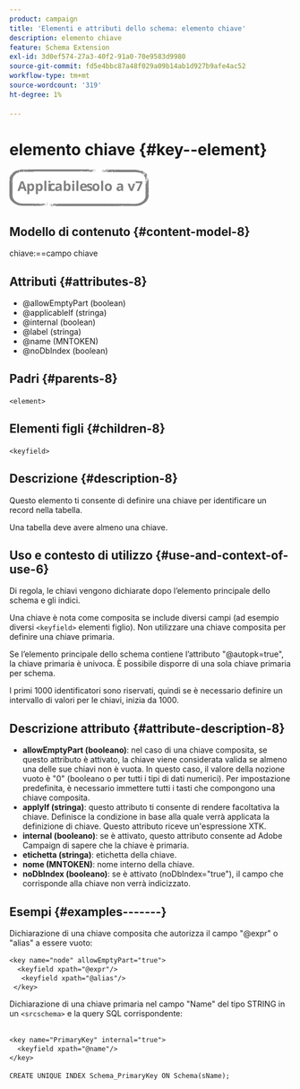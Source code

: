 ```yaml
---
product: campaign
title: 'Elementi e attributi dello schema: elemento chiave'
description: elemento chiave
feature: Schema Extension
exl-id: 3d0ef574-27a3-40f2-91a0-70e9583d9980
source-git-commit: fd5e4bbc87a48f029a09b14ab1d927b9afe4ac52
workflow-type: tm+mt
source-wordcount: '319'
ht-degree: 1%

---
```


# elemento chiave {#key--element}

![](../../../assets/v7-only.svg)

## Modello di contenuto {#content-model-8}

chiave:==campo chiave

## Attributi {#attributes-8}

* @allowEmptyPart (boolean)
* @applicableIf (stringa)
* @internal (boolean)
* @label (stringa)
* @name (MNTOKEN)
* @noDbIndex (boolean)

## Padri {#parents-8}

`<element>`

## Elementi figli {#children-8}

`<keyfield>`

## Descrizione {#description-8}

Questo elemento ti consente di definire una chiave per identificare un record nella tabella.

Una tabella deve avere almeno una chiave.

## Uso e contesto di utilizzo {#use-and-context-of-use-6}

Di regola, le chiavi vengono dichiarate dopo l’elemento principale dello schema e gli indici.

Una chiave è nota come composita se include diversi campi (ad esempio diversi `<keyfield>` elementi figlio). Non utilizzare una chiave composita per definire una chiave primaria.

Se l’elemento principale dello schema contiene l’attributo &quot;@autopk=true&quot;, la chiave primaria è univoca. È possibile disporre di una sola chiave primaria per schema.

I primi 1000 identificatori sono riservati, quindi se è necessario definire un intervallo di valori per le chiavi, inizia da 1000.

## Descrizione attributo {#attribute-description-8}

* **allowEmptyPart (booleano)**: nel caso di una chiave composita, se questo attributo è attivato, la chiave viene considerata valida se almeno una delle sue chiavi non è vuota. In questo caso, il valore della nozione vuoto è &quot;0&quot; (booleano o per tutti i tipi di dati numerici). Per impostazione predefinita, è necessario immettere tutti i tasti che compongono una chiave composita.
* **applyIf (stringa)**: questo attributo ti consente di rendere facoltativa la chiave. Definisce la condizione in base alla quale verrà applicata la definizione di chiave. Questo attributo riceve un&#39;espressione XTK.
* **internal (booleano)**: se è attivato, questo attributo consente ad Adobe Campaign di sapere che la chiave è primaria.
* **etichetta (stringa)**: etichetta della chiave.
* **nome (MNTOKEN)**: nome interno della chiave.
* **noDbIndex (booleano)**: se è attivato (noDbIndex=&quot;true&quot;), il campo che corrisponde alla chiave non verrà indicizzato.

## Esempi {#examples-------}

Dichiarazione di una chiave composita che autorizza il campo &quot;@expr&quot; o &quot;alias&quot; a essere vuoto:

```
<key name="node" allowEmptyPart="true">
  <keyfield xpath="@expr"/>
   <keyfield xpath="@alias"/>
 </key>
```

Dichiarazione di una chiave primaria nel campo &quot;Name&quot; del tipo STRING in un `<srcschema>`  e la query SQL corrispondente:

```
 
<key name="PrimaryKey" internal="true">  
  <keyfield xpath="@name"/>
</key>

CREATE UNIQUE INDEX Schema_PrimaryKey ON Schema(sName);
```

